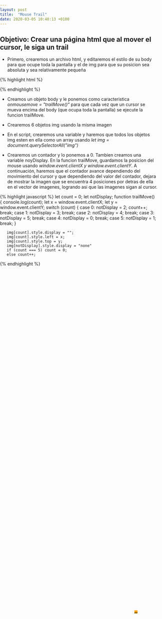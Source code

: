 ```yaml
---
layout: post
title:  "Mouse Trail"
date: 2020-03-05 10:40:13 +0100
---
```



## Objetivo: Crear una página html que al mover el cursor, le siga un trail

 - Primero, crearemos un archivo html, y editaremos el estilo de su body para que ocupe toda la pantalla y el de img para que su posicion sea absoluta y sea relativamente pequeña

 {% highlight html %}
 <style>
       body {
         margin: 0px;
         padding: 0px;
         height: 100%;
         width: 100%;
       }
       img {
         width: 10px;
         height: 10px;
         position: absolute;
         top: 50%;
         left: 50%;
         margin-top: -50px;
         margin-left: -50px;
         background: orange;
         transition: 0.5;
       }
  </style>
  {% endhighlight %}

 - Creamos un objeto body y le ponemos como caracteristica *onmousemove = "trailMove()"* para que cada vez que un cursor se mueva encima del body (que ocupa toda la pantalla) se ejecute la funcion trailMove.

 - Crearemos 6 objetos img usando la misma imagen


 - En el script, crearemos una variable y haremos que todos los objetos img esten en ella como un array usando *let img = document.querySelectorAll("img")*

 - Crearemos un contador y lo ponemos a 0. Tambien creamos una variable noyDisplay. En la funcion trailMove, guardamos la posicion del mouse usando *window.event.clientX y window.event.clientY*. A continuación, haremos que el contador avance dependiendo del movimiento del cursor y que dependiendo del valor del contador, dejara de mostrar la imagen que se encuentra 4 posiciones por detras de ella en el vector de imagenes, logrando asi que las imagenes sigan al cursor.

{% highlight javascript %}
 let count = 0;
 let notDisplay;
   function trailMove() {
     console.log(count);
     let x = window.event.clientX;
     let y = window.event.clientY;
       switch (count) {
         case 0:
         notDisplay = 2;
         count++;
         break;
         case 1:
         notDisplay = 3;
         break;
         case 2:
         notDisplay = 4;
         break;
         case 3:
         notDisplay = 5;
         break;
         case 4:
         notDisplay = 0;
         break;
         case 5:
         notDisplay = 1;
         break;
       }


       img[count].style.display = "";
       img[count].style.left = x;
       img[count].style.top = y;
       img[notDisplay].style.display = "none"
       if (count === 5) count = 0;
       else count++;
{% endhighlight %}


![mouse](/img/mouse.png)

